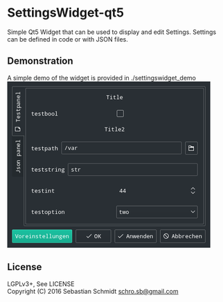 SettingsWidget-qt5
=================

Simple Qt5 Widget that can be used to display and edit Settings. Settings can be defined in code or with
JSON files.


Demonstration
-------------

A simple demo of the widget is provided in ./settingswidget_demo
![Screenshot](screenshot.png)


License
-------

LGPLv3+, See LICENSE<br/>
Copyright (C) 2016 Sebastian Schmidt <schro.sb@gmail.com>
